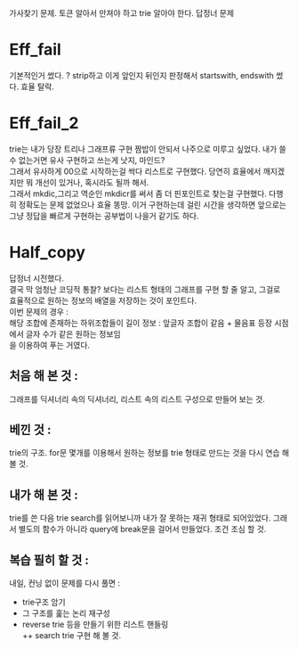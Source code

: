 가사찾기 문제. 토큰 알아서 만져야 하고 trie 알아야 한다. 답정너 문제

 
# Eff_fail  
기본적인거 썼다. ? strip하고 이게 앞인지 뒤인지 판정해서 startswith, endswith 썼다. 효율 탈락.  

# Eff_fail_2  
trie는 내가 당장 트리나 그래프류 구현 짬밥이 안되서 나주으로 미루고 싶었다. 내가 쓸수 없는거면 유사 구현하고 쓰는게 낫지, 마인드?  
그래서 유사하게 00으로 시작하는걸 싹다 리스트로 구현했다. 당연히 효율에서 깨지겠지만 뭐 개선이 있거나, 혹시라도 될까 해서.  
그래서 mkdic,그리고 역순인 mkdicr를 써서 좀 더 핀포인트로 찾는걸 구현했다. 다행히 정확도는 문제 없었으나 효율 똥망. 이거 구현하는데 걸린 시간을 생각하면 앞으로는 그냥 정답을 빠르게 구현하는 공부법이 나을거 같기도 하다.   
# Half_copy  
답정너 시전했다.  
결국 막 엄청난 코딩적 통찰? 보다는 리스트 형태의 그래프를 구현 할 줄 알고, 그걸로 효율적으로 원하는 정보의 배열을 저장하는 것이 포인트다.  
이번 문제의 경우 :  
해당 조합에 존재하는 하위조합들이 길이 정보 : 앞글자 조합이 같음 + 물음표 등장 시점에서 글자 수가 같은 원하는 정보임  
을 이용하여 푸는 거였다.  
## 처음 해 본 것 :  
그래프를 딕셔너리 속의 딕셔너리, 리스트 속의 리스트 구성으로 만들어 보는 것.
## 베낀 것 :  
trie의 구조. for문 몇개를 이용해서 원하는 정보를 trie 형태로 만드는 것을 다시 연습 해볼 것.  
## 내가 해 본 것 :  
trie를 쓴 다음 trie search를 읽어보니까 내가 잘 못하는 재귀 형태로 되어있었다. 그래서 별도의 함수가 아니라 query에 break문을 걸어서 만들었다. 조건 조심 할 것. 
## 복습 필히 할 것 :  
내일, 컨닝 없이 문제를 다시 풀면 :  
+ trie구조 암기  
+ 그 구조를 훑는 논리 재구성  
+ reverse trie 등을 만들기 위한 리스트 핸들링  
++ search trie 구현 해 볼 것.

